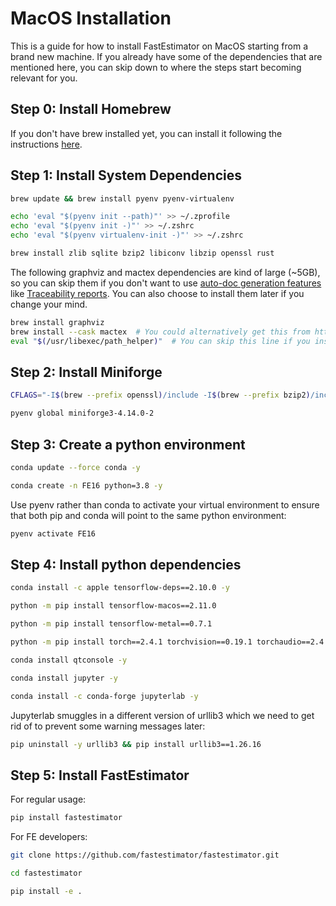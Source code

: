 # MacOS Installation

This is a guide for how to install FastEstimator on MacOS starting from a brand new machine. If you already have some of the dependencies that are mentioned here, you can skip down to where the steps start becoming relevant for you.

## Step 0: Install Homebrew

If you don't have brew installed yet, you can install it following the instructions [here](https://docs.brew.sh/Installation).

## Step 1: Install System Dependencies

```bash
brew update && brew install pyenv pyenv-virtualenv
```

```bash
echo 'eval "$(pyenv init --path)"' >> ~/.zprofile
echo 'eval "$(pyenv init -)"' >> ~/.zshrc
echo 'eval "$(pyenv virtualenv-init -)"' >> ~/.zshrc
```

```bash
brew install zlib sqlite bzip2 libiconv libzip openssl rust
```

The following graphviz and mactex dependencies are kind of large (~5GB), so you can skip them if you don't want to use [auto-doc generation features](https://github.com/fastestimator/fastestimator/blob/master/tutorial/advanced/t10_report_generation.ipynb) like [Traceability reports](https://github.com/fastestimator/fastestimator/blob/master/tutorial/resources/t10a_traceability.pdf). You can also choose to install them later if you change your mind.

```bash
brew install graphviz
brew install --cask mactex  # You could alternatively get this from https://www.tug.org/mactex/mactex-download.html
eval "$(/usr/libexec/path_helper)"  # You can skip this line if you instead restart your terminal window
```

## Step 2: Install Miniforge

```bash
CFLAGS="-I$(brew --prefix openssl)/include -I$(brew --prefix bzip2)/include -I$(brew --prefix readline)/include -I$(brew --prefix zlib)/include -I$(brew --prefix sqlite)/include -I$(xcrun --show-sdk-path)/usr/include" LDFLAGS="-L$(brew --prefix openssl)/lib -L$(brew --prefix bzip2)/lib -L$(brew --prefix readline)/lib -L$(brew --prefix zlib)/lib -L$(brew --prefix sqlite)/lib" pyenv install miniforge3-4.14.0-2
```

```bash
pyenv global miniforge3-4.14.0-2
```

## Step 3: Create a python environment

```bash
conda update --force conda -y
```

```bash
conda create -n FE16 python=3.8 -y
```

Use pyenv rather than conda to activate your virtual environment to ensure that both pip and conda will point to the same python environment:

```bash
pyenv activate FE16
```

## Step 4: Install python dependencies

```bash
conda install -c apple tensorflow-deps==2.10.0 -y
```

```bash
python -m pip install tensorflow-macos==2.11.0
```

```bash
python -m pip install tensorflow-metal==0.7.1
```

```bash
python -m pip install torch==2.4.1 torchvision==0.19.1 torchaudio==2.4.1
```

```bash
conda install qtconsole -y
```

```bash
conda install jupyter -y
```

```bash
conda install -c conda-forge jupyterlab -y
```

Jupyterlab smuggles in a different version of urllib3 which we need to get rid of to prevent some warning messages later:

```bash
pip uninstall -y urllib3 && pip install urllib3==1.26.16
```

## Step 5: Install FastEstimator

For regular usage:

```bash
pip install fastestimator
```

For FE developers:

```bash
git clone https://github.com/fastestimator/fastestimator.git
```

```bash
cd fastestimator
```

```bash
pip install -e .
```

